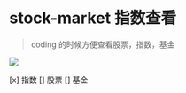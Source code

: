 # stock-market 指数查看

> coding 的时候方便查看股票，指数，基金

![](https://github.com/rrylee/vscode-stock-market/blob/master/images/img1.jpg)

[x] 指数
[] 股票
[] 基金
